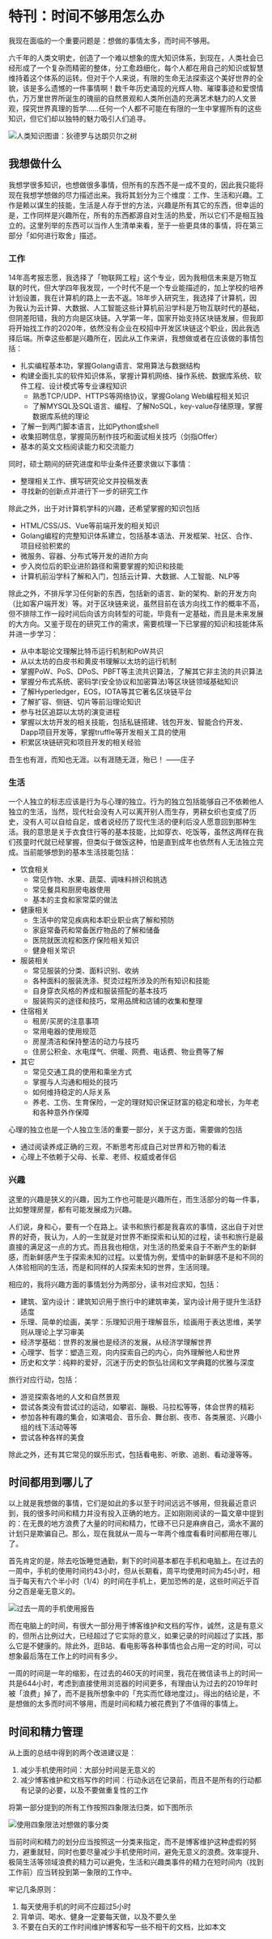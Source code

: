 # 特刊：时间不够用怎么办


我现在面临的一个重要问题是：想做的事情太多，而时间不够用。

六千年的人类文明史，创造了一个难以想象的庞大知识体系，到现在，人类社会已经形成了一个复杂而精密的整体，分工愈趋细化，每个人都在用自己的知识或智慧维持着这个体系的运转。但对于个人来说，有限的生命无法探索这个美好世界的全貌，该是多么遗憾的一件事情啊！数千年历史涌现的光辉人物、璀璨事迹和爱恨情仇，万万里世界所诞生的瑰丽的自然景观和人类所创造的充满艺术魅力的人文景观，探究世界真理的哲学……任何一个人都不可能在有限的一生中掌握所有的这些知识，但它们却以独特的魅力吸引人们追寻。

![人类知识图谱：狄德罗与达朗贝尔之树](https://s2.ax1x.com/2020/02/17/3CVSHK.png)

## 我想做什么

我想学很多知识，也想做很多事情，但所有的东西不是一成不变的，因此我只能将现在我想学想做的尽力描述出来。我将其划分为三个维度：工作、生活和兴趣。工作是赖以谋生的技能，生活是人存于世的方法，兴趣是所有其它的东西，但幸运的是，工作同样是兴趣所在，所有的东西都源自对生活的热爱，所以它们不是相互独立的。这里列举的东西可以当作人生清单来看，至于一些更具体的事情，将在第三部分「如何进行取舍」描述。

### 工作

14年高考报志愿，我选择了「物联网工程」这个专业，因为我相信未来是万物互联的时代，但大学四年我发现，一个时代不是一个专业能描述的，加上学校的培养计划设置，我在计算机的路上一去不返。18年步入研究生，我选择了计算机，因为我认为云计算、大数据、人工智能这些计算机前沿学科是万物互联时代的基础，但阴差阳错，我的方向是区块链。入学第一年，国家开始支持区块链发展，但我即将开始找工作的2020年，依然没有企业在校招中开发区块链这个职业，因此我选择后端。所幸这些都是兴趣所在，因此从工作来讲，我想做或者在应该做的事情包括：

- 扎实编程基本功，掌握Golang语言、常用算法与数据结构
- 构建全面扎实的软件知识体系，掌握计算机网络、操作系统、数据库系统、软件工程、设计模式等专业课程知识
  - 熟悉TCP/UDP、HTTPS等网络协议，掌握Golang Web编程相关知识
  - 了解MYSQL及SQL语言、编程、了解NoSQL，key-value存储原理，掌握数据库系统的理论
- 了解一到两门脚本语言，比如Python或shell
- 收集招聘信息，掌握简历制作技巧和面试相关技巧（剑指Offer）
- 基本的英文文档阅读能力和交流能力

同时，硕士期间的研究进度和毕业条件还要求做以下事情：

- 整理相关工作、撰写研究论文并投稿发表
- 寻找新的创新点并进行下一步的研究工作

除此之外，出于对计算机学科的兴趣，还希望掌握的知识包括

- HTML/CSS/JS、Vue等前端开发的相关知识
- Golang编程的完整知识体系建立，包括基本语法、开发框架、社区、合作、项目经验积累的
- 微服务、容器、分布式等开发的进阶方向
- 步入岗位后的职业进阶路径和需要掌握的知识和技能
- 计算机前沿学科了解和入门，包括云计算、大数据、人工智能、NLP等

除此之外，不排斥学习任何新的东西，包括新的语言、新的架构、新的开发方向（比如客户端开发）等。对于区块链来说，虽然目前在该方向找工作的概率不高，但不排除工作一段时间后向该方向转型的可能，毕竟有一定基础，而且是未来发展的大方向。又鉴于现在的研究工作的需求，需要梳理一下已掌握的知识和技能体系并进一步学习：

- 从中本聪论文理解比特币运行机制和PoW共识
- 从以太坊的白皮书和黄皮书理解以太坊的运行机制
- 掌握PoW、PoS、DPoS、PBFT等主流共识算法，了解其它非主流的共识算法
- 掌握分布式系统、密码学(安全协议和加密算法)等区块链领域基础知识
- 了解Hyperledger，EOS，IOTA等其它著名区块链平台
- 了解扩容、侧链、切片等前沿理论知识
- 参与社区追踪以太坊的演变进程
- 掌握以太坊开发的相关技能，包括私链搭建、钱包开发、智能合约开发、Dapp项目开发等，掌握truffle等开发相关工具的使用
- 积累区块链研究和项目开发的相关经验

吾生也有涯，而知也无涯。以有涯随无涯，殆已！    ——庄子

### 生活

一个人独立的标志应该是行为与心理的独立。行为的独立包括能够自己不依赖他人独立的生活，当然，现代社会没有人可以离开别人而生存，男耕女织也变成了历史，没有人可以自给自足，或者说经历了现代生活的便利后没人愿意回到那种生活。我的意思是关于衣食住行等的基本技能，比如穿衣、吃饭等，虽然这两样在我们孩童时代就已经掌握，但类似于做饭这种，怕是直到成年也依然有人无法独立完成。当前能够想到的基本生活技能包括：

- 饮食相关
  - 常见作物、水果、蔬菜、调味料辨识和挑选
  - 常见餐具和厨房电器使用
  - 基本的主食和家常菜的做法
- 健康相关
  - 生活中的常见疾病和本职业职业病了解和预防
  - 家庭常备药和常备医疗物品的了解和储备
  - 医院就医流程和医疗保险相关知识
  - 健身相关常识
- 服装相关
  - 常见服装的分类、面料识别、收纳
  - 各种面料的服装洗涤、熨烫过程所涉及的所有知识和技能
  - 自身穿衣风格的养成和服装搭配的基本技巧
  - 服装购买的途径和技巧，常用品牌和店铺的收集和整理
- 住宿相关
  - 租房/买房的注意事项
  - 常用电器的使用规范
  - 房屋清洁和保持整洁的动力与技巧
  - 住房公积金、水电煤气、供暖、网费、电话费、物业费等了解
- 其它
  - 常见交通工具的使用和乘坐方式
  - 掌握与人沟通和相处的技巧
  - 如何维持稳定的人际关系
  - 养老、工伤、生育保险，一定的理财知识保证财富的稳定和增长，为年老和各种意外作保障

心理的独立也是一个人独立生活的重要一部分，关于这方面，需要做的包括

- 通过阅读养成正确的三观，不断思考形成自己对世界和万物的看法
- 心理上不依赖于父母、长辈、老师、权威或者伴侣

### 兴趣

这里的兴趣是狭义的兴趣，因为工作也可能是兴趣所在，而生活部分的每一件事，比如整理房屋，都有可能发展成为兴趣。

人们说，身和心，要有一个在路上。读书和旅行都是我喜欢的事情，这出自于对世界的好奇，我认为，人的一生就是对世界不断探索和认知的过程，读书和旅行是最直接的满足这一点的方式。而且我也相信，对生活的热爱来自于不断产生的新鲜感，而新鲜感产生于探索未知的过程。以爱情为例，爱情中的新鲜感不是和不同的人体验相同的生活，而是和同样的人探索未知的世界，生活同理。

相应的，我将兴趣方面的事情划分为两部分，读书对应求知，包括：

- 建筑、室内设计：建筑知识用于旅行中的建筑审美，室内设计用于提升生活舒适度
- 乐理、简单的绘画，美学：乐理知识用于理解音乐，绘画用于表达思维，美学则从理论上学习审美
- 经济学基础：世界的发展也是经济的发展，从经济学理解世界
- 心理学、哲学：塑造三观，向内探索自己的内心，向外理解他人和世界
- 历史和文学：纯粹的爱好，沉迷于历史的恢弘壮阔和文学典籍的优雅与深度

旅行对应行动，包括：

- 游览探索各地的人文和自然景观
- 尝试各类没有尝试过的运动，如攀岩、蹦极、马拉松等等，体会世界的精彩
- 参加各种有趣的集会，如演唱会、音乐会、舞台剧、夜市、各类展览、兴趣小组的线下活动等等
- 尝试各种各样的美食

除此之外，还有其它常见的娱乐形式，包括看电影、听歌、追剧、看动漫等等。

## 时间都用到哪儿了

以上就是我想做的事情，它们是如此的多以至于时间远远不够用，但我最近意识到，我的很多时间和精力并没有投入正确的地方。正如刚刚阅读的一篇文章中提到的：在无畏的地方浪费了大量的时间和精力，忙碌不已只是麻痹自己，滴水不漏的计划只是欺骗自己。那么，现在我就从一周与一年两个维度看看时间都用在哪儿了。

首先肯定的是，除去吃饭睡觉通勤，剩下的时间基本都在手机和电脑上。在过去的一周中，手机的使用时间约43小时，但从长期看，周平均使用时间为45小时，相当于每天有六个半小时（1/4）的时间在手机上，更加恐怖的是，这些时间近乎百分之百是毫无意义的。

![过去一周的手机使用报告](https://s2.ax1x.com/2020/02/17/3PSKv8.jpg)

而在电脑上的时间，有很大一部分用于博客维护和文档的写作，诚然，这是有意义的，但所占比例过大，已经超过了它实际的意义，如果记录的时间超过了实践，那么它是不健康的。除此外，逛B站、看电影等各种事情也会占用一定的时间，可以想象最后落在工作上的时间有多少。

一周的时间是一年的缩影，在过去的460天的时间里，我花在微信读书上的时间一共是644小时，考虑到直接使用浏览器的时间更多，有理由认为过去的2019年时被「浪费」掉了，而不是我所想象中的「充实而忙碌地度过」。得出的结论是，不是想做的太多而时间不够用，而是时间和精力被花费到了不值得的事情上。

## 时间和精力管理

从上面的总结中得到的两个改进建议是：

1. 减少手机使用时间：大部分时间是无意义的
2. 减少博客维护和文档写作的时间：行动永远在记录前，而且不是所有的行动都有记录的必要，以及不要做重复性的工作

将第一部分提到的所有工作按照四象限法归类，如下图所示

![使用四象限法对想做的事分类](https://s2.ax1x.com/2020/02/17/3PEKxA.jpg)

当前时间和精力的划分应当按照这一分类来指定，而不是博客维护这种虚假的努力，避重就轻，同时也要尽量减少手机使用时间，避免无意义的浪费。效率提升、极简生活等领域浪费的精力可以避免，生活和兴趣类事件的精力在短时间内（找到工作前）应当转投到第一象限的工作中。

牢记几条原则：

1. 每天使用手机的时间不应超过5小时
2. 背单词、喝水、健身一定要每天做，以及不要久坐
3. 不要在白天的工作时间维护博客和写一些不相干的文档，比如本文
